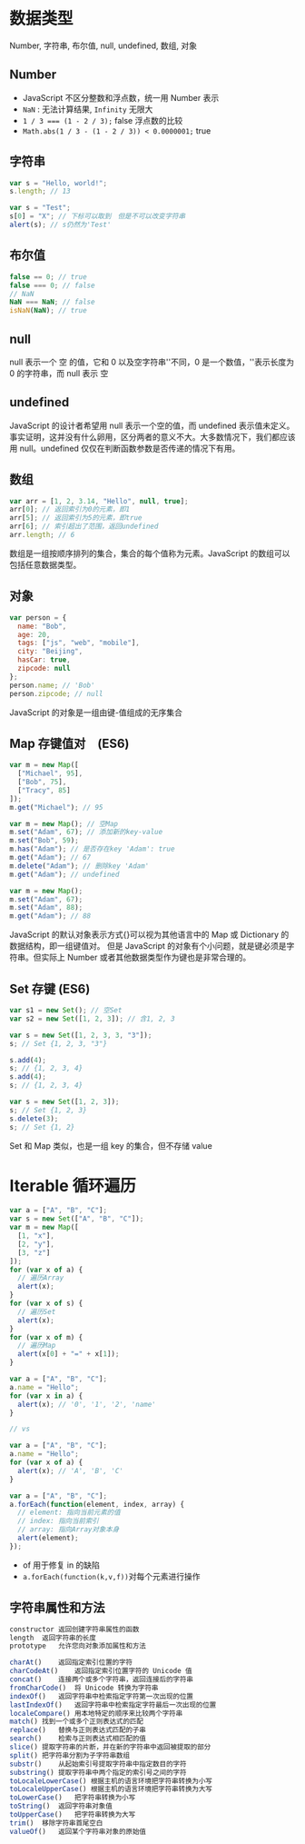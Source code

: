 # 数据类型

Number, 字符串, 布尔值, null, undefined, 数组, 对象

## Number

- JavaScript 不区分整数和浮点数，统一用 Number 表示
- `NaN` : 无法计算结果, `Infinity` 无限大
- `1 / 3 === (1 - 2 / 3);` false 浮点数的比较
- `Math.abs(1 / 3 - (1 - 2 / 3)) < 0.0000001;` true

## 字符串

```javascript
var s = "Hello, world!";
s.length; // 13

var s = "Test";
s[0] = "X"; // 下标可以取到　但是不可以改变字符串
alert(s); // s仍然为'Test'
```

## 布尔值

```js
false == 0; // true
false === 0; // false
// NaN
NaN === NaN; // false
isNaN(NaN); // true
```

## null

null 表示一个 空 的值，它和 0 以及空字符串''不同，0 是一个数值，''表示长度为 0 的字符串，而 null 表示 空

## undefined

JavaScript 的设计者希望用 null 表示一个空的值，而 undefined 表示值未定义。事实证明，这并没有什么卵用，区分两者的意义不大。大多数情况下，我们都应该用 null。undefined 仅仅在判断函数参数是否传递的情况下有用。

## 数组

```javascript
var arr = [1, 2, 3.14, "Hello", null, true];
arr[0]; // 返回索引为0的元素，即1
arr[5]; // 返回索引为5的元素，即true
arr[6]; // 索引超出了范围，返回undefined
arr.length; // 6
```

数组是一组按顺序排列的集合，集合的每个值称为元素。JavaScript 的数组可以包括任意数据类型。

## 对象

```js
var person = {
  name: "Bob",
  age: 20,
  tags: ["js", "web", "mobile"],
  city: "Beijing",
  hasCar: true,
  zipcode: null
};
person.name; // 'Bob'
person.zipcode; // null
```

JavaScript 的对象是一组由键-值组成的无序集合

## Map 存键值对　(ES6)

```js
var m = new Map([
  ["Michael", 95],
  ["Bob", 75],
  ["Tracy", 85]
]);
m.get("Michael"); // 95

var m = new Map(); // 空Map
m.set("Adam", 67); // 添加新的key-value
m.set("Bob", 59);
m.has("Adam"); // 是否存在key 'Adam': true
m.get("Adam"); // 67
m.delete("Adam"); // 删除key 'Adam'
m.get("Adam"); // undefined

var m = new Map();
m.set("Adam", 67);
m.set("Adam", 88);
m.get("Adam"); // 88
```

JavaScript 的默认对象表示方式{}可以视为其他语言中的 Map 或 Dictionary 的数据结构，即一组键值对。
但是 JavaScript 的对象有个小问题，就是键必须是字符串。但实际上 Number 或者其他数据类型作为键也是非常合理的。

## Set 存键 (ES6)

```js
var s1 = new Set(); // 空Set
var s2 = new Set([1, 2, 3]); // 含1, 2, 3

var s = new Set([1, 2, 3, 3, "3"]);
s; // Set {1, 2, 3, "3"}

s.add(4);
s; // {1, 2, 3, 4}
s.add(4);
s; // {1, 2, 3, 4}

var s = new Set([1, 2, 3]);
s; // Set {1, 2, 3}
s.delete(3);
s; // Set {1, 2}
```

Set 和 Map 类似，也是一组 key 的集合，但不存储 value

# Iterable 循环遍历

```js
var a = ["A", "B", "C"];
var s = new Set(["A", "B", "C"]);
var m = new Map([
  [1, "x"],
  [2, "y"],
  [3, "z"]
]);
for (var x of a) {
  // 遍历Array
  alert(x);
}
for (var x of s) {
  // 遍历Set
  alert(x);
}
for (var x of m) {
  // 遍历Map
  alert(x[0] + "=" + x[1]);
}

var a = ["A", "B", "C"];
a.name = "Hello";
for (var x in a) {
  alert(x); // '0', '1', '2', 'name'
}

// vs

var a = ["A", "B", "C"];
a.name = "Hello";
for (var x of a) {
  alert(x); // 'A', 'B', 'C'
}

var a = ["A", "B", "C"];
a.forEach(function(element, index, array) {
  // element: 指向当前元素的值
  // index: 指向当前索引
  // array: 指向Array对象本身
  alert(element);
});
```

- of 用于修复 in 的缺陷
- `a.forEach(function(k,v,f))`对每个元素进行操作

## 字符串属性和方法

```js
constructor	返回创建字符串属性的函数
length	返回字符串的长度
prototype	允许您向对象添加属性和方法

charAt()	返回指定索引位置的字符
charCodeAt()	返回指定索引位置字符的 Unicode 值
concat()	连接两个或多个字符串，返回连接后的字符串
fromCharCode()	将 Unicode 转换为字符串
indexOf()	返回字符串中检索指定字符第一次出现的位置
lastIndexOf()	返回字符串中检索指定字符最后一次出现的位置
localeCompare()	用本地特定的顺序来比较两个字符串
match()	找到一个或多个正则表达式的匹配
replace()	替换与正则表达式匹配的子串
search()	检索与正则表达式相匹配的值
slice()	提取字符串的片断，并在新的字符串中返回被提取的部分
split()	把字符串分割为子字符串数组
substr()	从起始索引号提取字符串中指定数目的字符
substring()	提取字符串中两个指定的索引号之间的字符
toLocaleLowerCase()	根据主机的语言环境把字符串转换为小写
toLocaleUpperCase()	根据主机的语言环境把字符串转换为大写
toLowerCase()	把字符串转换为小写
toString()	返回字符串对象值
toUpperCase()	把字符串转换为大写
trim()	移除字符串首尾空白
valueOf()	返回某个字符串对象的原始值
```
